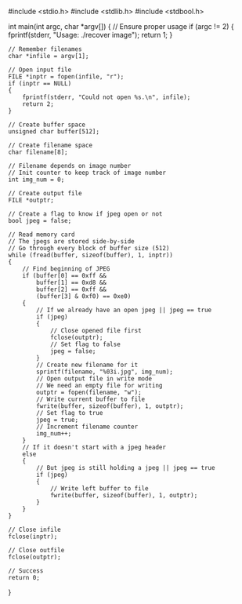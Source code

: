 #include <stdio.h>
#include <stdlib.h>
#include <stdbool.h>

int main(int argc, char *argv[])
{
    // Ensure proper usage
    if (argc != 2)
    {
        fprintf(stderr, "Usage: ./recover image");
        return 1;
    }

    // Remember filenames
    char *infile = argv[1];

    // Open input file
    FILE *inptr = fopen(infile, "r");
    if (inptr == NULL)
    {
        fprintf(stderr, "Could not open %s.\n", infile);
        return 2;
    }

    // Create buffer space
    unsigned char buffer[512];

    // Create filename space
    char filename[8];

    // Filename depends on image number
    // Init counter to keep track of image number
    int img_num = 0;

    // Create output file
    FILE *outptr;

    // Create a flag to know if jpeg open or not
    bool jpeg = false;

    // Read memory card
    // The jpegs are stored side-by-side
    // Go through every block of buffer size (512)
    while (fread(buffer, sizeof(buffer), 1, inptr))
    {
        // Find beginning of JPEG
        if (buffer[0] == 0xff &&
            buffer[1] == 0xd8 &&
            buffer[2] == 0xff &&
            (buffer[3] & 0xf0) == 0xe0)
        {
            // If we already have an open jpeg || jpeg == true
            if (jpeg)
            {
                // Close opened file first
                fclose(outptr);
                // Set flag to false
                jpeg = false;
            }
            // Create new filename for it
            sprintf(filename, "%03i.jpg", img_num);
            // Open output file in write mode
            // We need an empty file for writing
            outptr = fopen(filename, "w");
            // Write current buffer to file
            fwrite(buffer, sizeof(buffer), 1, outptr);
            // Set flag to true
            jpeg = true;
            // Increment filename counter
            img_num++;
        }
        // If it doesn't start with a jpeg header
        else
        {
            // But jpeg is still holding a jpeg || jpeg == true
            if (jpeg)
            {
                // Write left buffer to file
                fwrite(buffer, sizeof(buffer), 1, outptr);
            }
        }
    }

    // Close infile
    fclose(inptr);

    // Close outfile
    fclose(outptr);

    // Success
    return 0;
}
